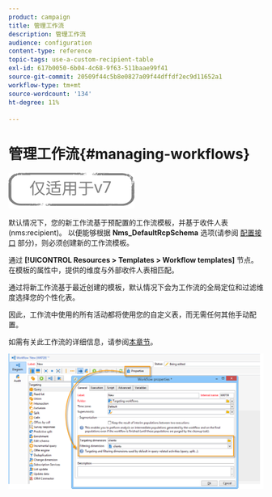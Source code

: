 ```yaml
---
product: campaign
title: 管理工作流
description: 管理工作流
audience: configuration
content-type: reference
topic-tags: use-a-custom-recipient-table
exl-id: 617b0050-6b04-4c68-9f63-511baae99f41
source-git-commit: 20509f44c5b8e0827a09f44dffdf2ec9d11652a1
workflow-type: tm+mt
source-wordcount: '134'
ht-degree: 11%

---
```


# 管理工作流{#managing-workflows}

![](../../assets/v7-only.svg)

默认情况下，您的新工作流基于预配置的工作流模板，并基于收件人表(nms:recipient)。 以便能够根据 **Nms_DefaultRcpSchema** 选项(请参阅 [配置接口](../../configuration/using/configuring-the-interface.md) 部分)，则必须创建新的工作流模板。

通过 **[!UICONTROL Resources > Templates > Workflow templates]** 节点。 在模板的属性中，提供的维度与外部收件人表相匹配。

通过将新工作流基于最近创建的模板，默认情况下会为工作流的全局定位和过滤维度选择您的个性化表。

因此，工作流中使用的所有活动都将使用您的自定义表，而无需任何其他手动配置。

如需有关此工作流的详细信息，请参阅[本章节](../../workflow/using/about-workflows.md)。

![](assets/cfg_external_table_workflow.png)
